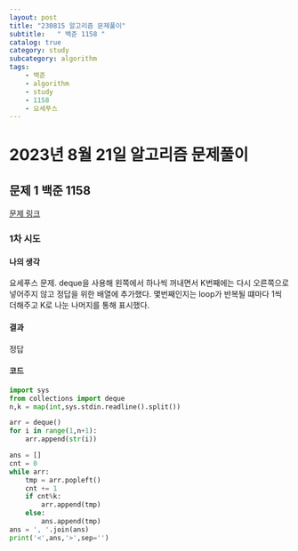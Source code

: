 ```yaml
---
layout: post
title: "230815 알고리즘 문제풀이"
subtitle:   " 백준 1158 "
catalog: true
category: study
subcategory: algorithm
tags:
    - 백준
    - algorithm
    - study
    - 1158
    - 요세푸스
---
```


# 2023년 8월 21일 알고리즘 문제풀이

## 문제 1 백준 1158

[문제 링크](https://www.acmicpc.net/problem/1158)

### 1차 시도

#### 나의 생각

요세푸스 문제. deque을 사용해 왼쪽에서 하나씩 꺼내면서 K번째에는 다시 오른쪽으로 넣어주지 않고 정답을 위한 배열에 추가했다. 몇번째인지는 loop가 반복될 떄마다 1씩 더해주고 K로 나눈 나머지를 통해 표시했다.

#### 결과

정답

#### 코드

```python
import sys
from collections import deque
n,k = map(int,sys.stdin.readline().split())

arr = deque()
for i in range(1,n+1):
    arr.append(str(i))

ans = []
cnt = 0
while arr:
    tmp = arr.popleft()
    cnt += 1
    if cnt%k:
        arr.append(tmp)
    else:
        ans.append(tmp)
ans = ', '.join(ans)
print('<',ans,'>',sep='')
```
